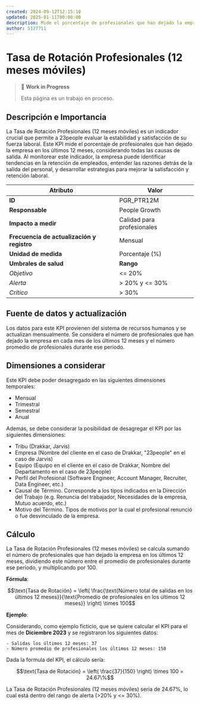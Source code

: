 ```yaml
---
created: 2024-09-12T12:15:10
updated: 2025-01-11T00:00:00
description: Mide el porcentaje de profesionales que han dejado la empresa en los últimos 12 meses.
author: 5127711
---
```


# Tasa de Rotación Profesionales (12 meses móviles)

> 🚧 **Work in Progress**
>
> Esta página es un trabajo en proceso.

## Descripción e Importancia

La Tasa de Rotación Profesionales (12 meses móviles) es un indicador crucial que permite a 23people evaluar la estabilidad y satisfacción de su fuerza laboral. Este KPI mide el porcentaje de profesionales que han dejado la empresa en los últimos 12 meses, considerando todas las causas de salida. Al monitorear este indicador, la empresa puede identificar tendencias en la retención de empleados, entender las razones detrás de la salida del personal, y desarrollar estrategias para mejorar la satisfacción y retención laboral.

| **Atributo**                               | **Valor**                  |
|--------------------------------------------|----------------------------|
| **ID**                                     | PGR_PTR12M                 |
| **Responsable**                            | People Growth              |
| **Impacto a medir**                        | Calidad para profesionales |
| **Frecuencia de actualización y registro** | Mensual                    |
| **Unidad de medida**                       | Porcentaje (%)             |
| **Umbrales de salud**                      | **Rango**                  |
| *Objetivo*                                 | <= 20%                     |
| *Alerta*                                   | > 20% y <= 30%             |
| *Crítico*                                  | > 30%                      |

## Fuente de datos y actualización

Los datos para este KPI provienen del sistema de recursos humanos y se actualizan mensualmente. Se considera el número de profesionales que han dejado la empresa en cada mes de los últimos 12 meses y el número promedio de profesionales durante ese período.

## Dimensiones a considerar

Este KPI debe poder desagregado en las siguientes dimensiones temporales:

- Mensual
- Trimestral
- Semestral
- Anual

Además, se debe considerar la posibilidad de desagregar el KPI por las siguientes dimensiones:

- Tribu (Drakkar, Jarvis)
- Empresa (Nombre del cliente en el caso de Drakkar, "23people" en el caso de Jarvis)
- Equipo (Equipo en el cliente en el caso de Drakkar, Nombre del Departamento en el caso de 23people)
- Perfil del Profesional (Software Engineer, Account Manager, Recruiter, Data Engineer, etc.)
- Causal de Término. Corresponde a los tipos indicados en la Dirección del Trabajo (e.g. Renuncia del trabajador, Necesidades de la empresa, Mutuo acuerdo, etc.)
- Motivo del Término. Tipos de motivos por la cual el profesional renunció o fue desvinculado de la empresa.

## Cálculo

La Tasa de Rotación Profesionales (12 meses móviles) se calcula sumando el número de profesionales que han dejado la empresa en los últimos 12 meses, dividiendo este número entre el promedio de profesionales durante ese período, y multiplicando por 100.

**Fórmula**:

$$\text{Tasa de Rotación} = \left( \frac{\text{Número total de salidas en los últimos 12 meses}}{\text{Promedio de profesionales en los últimos 12 meses}} \right) \times 100$$

**Ejemplo**:

Considerando, como ejemplo ficticio, que se quiere calcular el KPI para el mes de **Diciembre 2023** y se registraron los siguientes datos:

```plaintext
- Salidas los últimos 12 meses: 37
- Número promedio de profesionales los últimos 12 meses: 150
```

Dada la formula del KPI, el cálculo sería:

$$\text{Tasa de Rotación} = \left( \frac{37}{150} \right) \times 100 = 24.67\%$$

La Tasa de Rotación Profesionales (12 meses móviles) sería de 24.67%, lo cual está dentro del rango de alerta (>20% y <= 30%).
